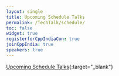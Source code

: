 ```yaml
---
layout: single
title: Upcoming Schedule Talks
permalink: /TechTalk/schedule/
toc: false
widget: true
registerforCppIndiaCon: true
joinCppIndia: true
speakers: true
---
```


<!-- <iframe width="659" height="730" frameborder="0" scrolling="no" src="https://cppindia-my.sharepoint.com/:x:/g/personal/info_cppindia_co_in/EQJepTZlslRBv4yLhCTUA2IBd9Mh84t9lMaMVKAoEoxOsg?e=lTAKNZ}&action=embedview&wdAllowInteractivity=False&Item='Sheet1'!A1%3AC35&wdHideGridlines=True&wdDownloadButton=True&wdInConfigurator=True"></iframe> -->

[Upcoming Schedule Talks](https://cppindia-my.sharepoint.com/:x:/g/personal/info_cppindia_co_in/EQJepTZlslRBv4yLhCTUA2IBd9Mh84t9lMaMVKAoEoxOsg?e=lTAKNZ){:target="_blank"}

<pre>
























</pre>

